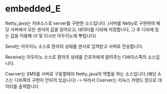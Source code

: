 # embedded_E
Netty_java는 자바소스로 server를 구현한 소스입니다. (서버를 Netty로 구현하여 해당 서버에서 모든 센서의 값을 읽어오고, 데이터를 디비에 저장합니다, 그 후 디비에 있는 값을 이용해 UI 및 리시브 아두이노에 뿌립니다)

Send는 아두이노 소스로 환자의 상태를 센서로 입력받고 서버로 전송합니다.

Receive는 아두이노 소스로 환자의 상태를 간호자에게 알려주는 디바이스쪽의 소스입니다.

Cserver는 SM5를 서버로 구동할때의 Netty_java의 역할을 하는 소스입니다.(해당 소스는 디비쪽의 구현이 안되어 있습니다)
-> 따라서 Cserver는 리눅스 커맨드 창으로 데이터를 출력합니다
